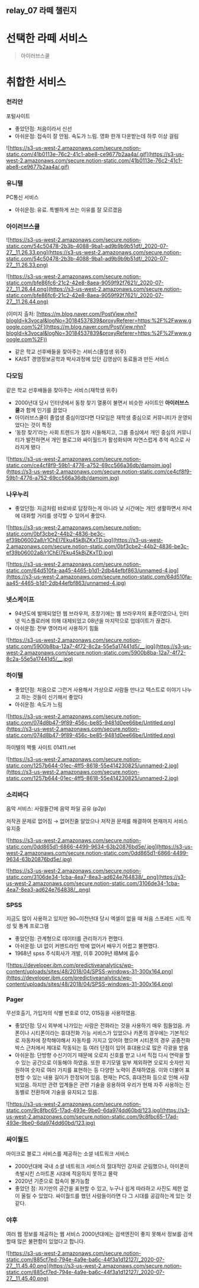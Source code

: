 relay_07 라떼 챌린지
---

# 선택한 라떼 서비스

> 아이러브스쿨

# 취합한 서비스

### 천리안

포털사이트

- 좋았던점: 처음이라서 신선
- 아쉬운점: 접속이 잘 안됨. 속도가 느림. 영화 한개 다운받는데 하루 이상 걸림

![https://s3-us-west-2.amazonaws.com/secure.notion-static.com/41b0113e-76c2-41c1-abe8-ce9677b2aa4a/.gif](https://s3-us-west-2.amazonaws.com/secure.notion-static.com/41b0113e-76c2-41c1-abe8-ce9677b2aa4a/.gif)

### 유니텔

PC통신 서비스

- 아쉬운점: 유료. 특별하게 쓰는 이유를 잘 모르겠음

### 아이러브스쿨

![https://s3-us-west-2.amazonaws.com/secure.notion-static.com/54c50478-2b3b-4088-9ba1-ad9b9b9b51df/_2020-07-27__11.26.33.png](https://s3-us-west-2.amazonaws.com/secure.notion-static.com/54c50478-2b3b-4088-9ba1-ad9b9b9b51df/_2020-07-27__11.26.33.png)

![https://s3-us-west-2.amazonaws.com/secure.notion-static.com/bfe86fc6-21c2-42e8-8aea-9059f92f7621/_2020-07-27__11.26.44.png](https://s3-us-west-2.amazonaws.com/secure.notion-static.com/bfe86fc6-21c2-42e8-8aea-9059f92f7621/_2020-07-27__11.26.44.png)

(이미지 출처: [https://m.blog.naver.com/PostView.nhn?blogId=k3vocal&logNo=30184537839&proxyReferer=https:%2F%2Fwww.google.com%2F](https://m.blog.naver.com/PostView.nhn?blogId=k3vocal&logNo=30184537839&proxyReferer=https:%2F%2Fwww.google.com%2F))

- 같은 학교 선후배들을 찾아주는 서비스(졸업생 위주)
- KAIST 경영정보공학과 박사과정에 있던 김영삼이 동료들과 만든 서비스

### 다모임

같은 학교 선후배들을 찾아주는 서비스(재학생 위주)

- 2000년대 당시 인터넷에서 동창 찾기 열풍이 불면서 비슷한 사이트인 **아이러브스쿨**과 함께 인기를 끌었다
- 아이러브스쿨이 졸업생 중심이었다면 다모임은 재학생 중심으로 커뮤니티가 운영되었다는 것이 특징
- ‘동창 찾기’라는 사회 트렌드가 점차 시들해지고, 그룹 중심에서 개인 중심의 커뮤니티가 발전하면서 개인 블로그와 싸이월드가 활성화되며 자연스럽게 추억 속으로 사라지게 됐다

![https://s3-us-west-2.amazonaws.com/secure.notion-static.com/ce4cf8f9-59b1-4776-a752-69cc566a36db/damoim.jpg](https://s3-us-west-2.amazonaws.com/secure.notion-static.com/ce4cf8f9-59b1-4776-a752-69cc566a36db/damoim.jpg)

### 나우누리

- 좋았던점: 지금처럼 바로바로 답장하는게 아니라 낮 시간에는 개인 생활하면서 저녁에 대화할 거리를 생각할 수 있어서 좋았다.

![https://s3-us-west-2.amazonaws.com/secure.notion-static.com/0bf3cbe2-44b2-4836-be3c-ef39b06002a8/r1ChEl7Eku45kBjZKxTD.jpg](https://s3-us-west-2.amazonaws.com/secure.notion-static.com/0bf3cbe2-44b2-4836-be3c-ef39b06002a8/r1ChEl7Eku45kBjZKxTD.jpg)

![https://s3-us-west-2.amazonaws.com/secure.notion-static.com/64d510fa-aa45-4465-b1d1-2db44efbf863/unnamed-4.jpg](https://s3-us-west-2.amazonaws.com/secure.notion-static.com/64d510fa-aa45-4465-b1d1-2db44efbf863/unnamed-4.jpg)

### 넷스케이프

- 94년도에 발매되었던 웹 브라우저, 초창기에는 웹 브라우저의 표준이였으나, 인터넷 익스플로러에 의해 대체되었고 08년을 마지막으로 업데이트가 끊겼다.
- 아쉬운점: 전부 영어라서 사용하기 힘듦

![https://s3-us-west-2.amazonaws.com/secure.notion-static.com/5900b8ba-12a7-4f72-8c2a-55e5a17441d5/__.jpg](https://s3-us-west-2.amazonaws.com/secure.notion-static.com/5900b8ba-12a7-4f72-8c2a-55e5a17441d5/__.jpg)

### 하이텔

- 좋았던점: 처음으로 그런거 사용해서 가상으로 사람들 만나고 텍스트로 이야기 나누고 하는 것들이 신기해서 좋았다
- 아쉬운점: 속도가 느림

![https://s3-us-west-2.amazonaws.com/secure.notion-static.com/074d8b47-9f89-456c-be85-9481d0ee66be/Untitled.png](https://s3-us-west-2.amazonaws.com/secure.notion-static.com/074d8b47-9f89-456c-be85-9481d0ee66be/Untitled.png)

하이텔의 짝퉁 사이트 01411.net

![https://s3-us-west-2.amazonaws.com/secure.notion-static.com/1257b644-01ec-4ff5-8618-55e414230825/unnamed-2.jpg](https://s3-us-west-2.amazonaws.com/secure.notion-static.com/1257b644-01ec-4ff5-8618-55e414230825/unnamed-2.jpg)

### 소리바다

음악 서비스: 사람들간에 음악 파일 공유 (p2p)

저작권 문제로 없어짐 → 없어진줄 알았으나 저작권 문제를 해결하여 현재까지 서비스 유지중

![https://s3-us-west-2.amazonaws.com/secure.notion-static.com/0dd865d1-6866-4499-9634-63b20876bd5e/.jpg](https://s3-us-west-2.amazonaws.com/secure.notion-static.com/0dd865d1-6866-4499-9634-63b20876bd5e/.jpg)

![https://s3-us-west-2.amazonaws.com/secure.notion-static.com/3106de34-1cba-4ea7-8ea3-ad624e764838/_.png](https://s3-us-west-2.amazonaws.com/secure.notion-static.com/3106de34-1cba-4ea7-8ea3-ad624e764838/_.png)

### SPSS

지금도 많이 사용하고 있지만 90~이천년대 당시 엑셀이 없을 때 처음 스프레드 시트 작성 및 통계 프로그램

- 좋았던점: 관계형으로 데이터를 관리하기가 편했다.
- 아쉬운점: UI 없이 커맨드라인 밖에 없어서 배우기 어렵고 불편했다.
- 1968년 spss 주식회사가 개발, 이후 2009년 IBM에 흡수

![https://developer.ibm.com/predictiveanalytics/wp-content/uploads/sites/48/2018/04/SPSS-windows-31-300x164.png](https://developer.ibm.com/predictiveanalytics/wp-content/uploads/sites/48/2018/04/SPSS-windows-31-300x164.png)

### Pager

무선호출기, 가입자의 식별 번호로 012, 015등을 사용하였음.

- 좋았던점: 당시 외부에 나가있는 사람은 전화라는 것을 사용하기 매우 힘들었음.
카폰이나 시티폰이라는 휴대전화 가능 서비스가 있었으나 카폰의 경우에는 기본적으로 자동차에 장착해야해서 자동차를 가지고 있어야 했으며 시티폰의 경우 공중전화박스 근처에서 제대로 작동되는 등 여러 단점이 있어 휴대용으로 많은 각광을 받음
- 아쉬운점: 단방향 수신기이기 때문에 오로지 신호를 받고 나서 직접 다시 연락을 할 수 있는 공간으로 이동해야 하였음.
또한 후기모델 일부 제외하면 오로지 숫자만 지원하여 숫자로 여러 가지를 표현하는 등 다양한 노력이 존재하였음.
이와 더불어 표현할 수 있는 내용 길이가 한정되어 있음.
현재는 PCS, 휴대전화 등으로 인해 사장되었음.
하지만 관련 업계들은 관련 기술을 응용하여 우리가 현재 자주 사용하는 진동벨로 전환하여 기술을 유지되고 있음.

![https://s3-us-west-2.amazonaws.com/secure.notion-static.com/9c8fbc65-17ad-493e-9be0-6da974dd60bd/123.jpg](https://s3-us-west-2.amazonaws.com/secure.notion-static.com/9c8fbc65-17ad-493e-9be0-6da974dd60bd/123.jpg)

### 싸이월드

마이크로 블로그 서비스를 제공하는 소셜 네트워크 서비스

- 2000년대에 국내 소셜 네트워크 서비스의 절대적인 강자로 군림했으나, 아이폰이 촉발시킨 스마트폰 시대에 적응하지 못하고 몰락
- 2020년 기준으로 접속이 불가능함
- 좋았던 점: 자기만의 공간을 표현할 수 있고, 누구나 쉽게 따라하고 사진도 제한 없이 올릴 수 있었다. 싸이월드를 했던 사람들이라면 다 그 시대를 공감하는게 있는 것 같다.

### 야후

여러 웹 정보를 제공하는 웹 서비스 2000년대에는 검색엔진이 좋지 못해서 정보를 검색할때 많은 불편함이 있었다고 합니다.

![https://s3-us-west-2.amazonaws.com/secure.notion-static.com/885cf7ed-794e-4a9e-ba6c-44f3a1d12127/_2020-07-27__11.45.40.png](https://s3-us-west-2.amazonaws.com/secure.notion-static.com/885cf7ed-794e-4a9e-ba6c-44f3a1d12127/_2020-07-27__11.45.40.png)
